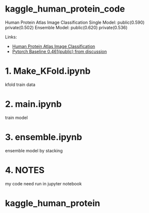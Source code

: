 # kaggle_human_protein_code
Human Protein Atlas Image Classification
Single Model: public(0.590) private(0.502)
Ensemble Model: public(0.620) private(0.536)

Links:
- [Human Protein Atlas Image Classification](https://www.kaggle.com/c/human-protein-atlas-image-classification)
- [Pytorch Baseline 0.461(public) from discussion](https://www.kaggle.com/c/human-protein-atlas-image-classification/discussion/72812)

# 1. Make_KFold.ipynb

kfold train data

# 2. main.ipynb

train model

# 3. ensemble.ipynb

ensemble model by stacking

# 4. NOTES

my code need run in jupyter notebook
# kaggle_human_protein
